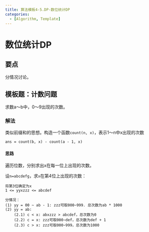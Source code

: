 ```yaml
---
title: 算法模板4-5.DP-数位统计DP
categories:
  - [Algorithm, Template]
---
```


# 数位统计DP

## 要点

分情况讨论。

## 模板题：计数问题

求数a～b中，0～9出现的次数。

### 解法

类似前缀和的思想。构造一个函数`count(n, x)`，表示1～n中x出现的次数

`ans = count(b, x) - count(a - 1, x)`

#### 思路

遍历位数，分别求出x在每一位上出现的次数。

设`n=abcdefg`，求`x`在第4位上出现的次数：

```
将第3位确定为x
1 <= yyxzzz <= abcdef

分情况：
(1) yy = 00 ~ ab - 1: zzz可取000~999. 总次数为ab * 1000
(2) yy = ab:
	(2.1) c < x: abxzzz > abcdef，总次数为0
	(2.2) c = x: zzz可取000~def，总次数为def + 1
	(2.3) c > x: zzz可取000~999，总次数为1000
```




